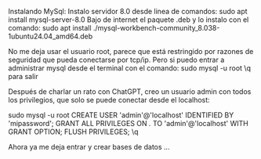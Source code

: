 Instalando MySql:
Instalo servidor 8.0 desde linea de comandos: sudo apt install mysql-server-8.0
Bajo de internet el paquete .deb y lo instalo con el comando: sudo apt install ./mysql-workbench-community_8.038-1ubuntu24.04_amd64.deb

No me deja usar el usuario root, parece que está restringido por razones de seguridad que pueda conectarse por tcp/ip. Pero si puedo entrar a administrar mysql desde el terminal con el comando:  sudo mysql -u root      \q para salir

Después de charlar un rato con ChatGPT, creo un usuario admin con todos los privilegios, que solo se puede conectar desde el localhost:

sudo mysql -u root
CREATE USER 'admin'@'localhost' IDENTIFIED BY 'mipassword';
GRANT ALL PRIVILEGES ON *.* TO 'admin'@'localhost' WITH GRANT OPTION;
FLUSH PRIVILEGES;
\q

Ahora ya me deja entrar y crear bases de datos ...

